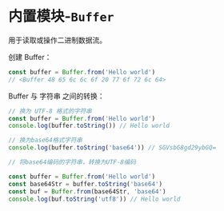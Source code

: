 # 内置模块-`Buffer`
用于读取或操作二进制数据流。

创建 Buffer：

``` js
const buffer = Buffer.from('Hello world')
// <Buffer 48 65 6c 6c 6f 20 77 6f 72 6c 64>
```

Buffer 与 字符串 之间的转换：

``` js
// 换为 UTF-8 格式的字符串
const buffer = Buffer.from('Hello world')
console.log(buffer.toString()) // Hello world

// 换为base64格式字符串
console.log(buffer.toString('base64')) // SGVsbG8gd29ybGQ=

// 将base64编码的字符串，转换为UTF-8编码

const buffer = Buffer.from('Hello world')
const base64Str = buffer.toString('base64')
const buf = Buffer.from(base64Str, 'base64')
console.log(buf.toString('utf8')) // Hello world
```

